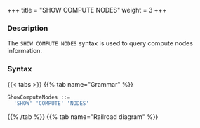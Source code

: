 +++
title = "SHOW COMPUTE NODES"
weight = 3
+++

### Description

The `SHOW COMPUTE NODES` syntax is used to query compute nodes information.
### Syntax

{{< tabs >}}
{{% tab name="Grammar" %}}
```sql
ShowComputeNodes ::=
  'SHOW' 'COMPUTE' 'NODES'
```
{{% /tab %}}
{{% tab name="Railroad diagram" %}}
<iframe frameborder="0" name="diagram" id="diagram" width="100%" height="100%"></iframe>
{{% /tab %}}
{{< /tabs >}}

### Return Value Description

| Columns       | Description   |
|---------------|---------------|
| instance_id   | instance id   |
| instance_type | instance type |
| host          | host          |
| port          | port          |
| status        | status        |
| mode_type     | mode type     |
| worker_id     | worker id     |
| labels        | labels        |
| version       | version       |

### Example

```sql
mysql> SHOW COMPUTE NODES;
+--------------------------------------+---------------+------------+------+--------+------------+-----------+--------+----------+
| instance_id                          | instance_type | host       | port | status | mode_type  | worker_id | labels | version  |
+--------------------------------------+---------------+------------+------+--------+------------+-----------+--------+----------+
| 3e84d33e-cb97-42f2-b6ce-f78fea0ded89 | PROXY         | 127.0.0.1  | 3307 | OK     | Cluster    | -1        |        | 5.4.2    |
+--------------------------------------+---------------+------------+------+--------+------------+-----------+--------+----------+
1 row in set (0.01 sec)
```

### Dedicated Terminology

`SHOW`, `COMPUTE`, `NODES`

### Related links

- [Reserved word](/en/user-manual/shardingsphere-proxy/distsql/syntax/reserved-word/)
